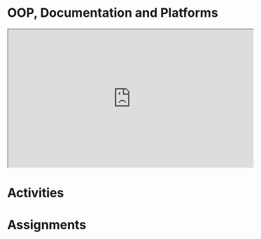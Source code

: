 <!-- # ![Programming for Mobile App Development](images/1366x768-kotlin2022_2.png) -->

# OOP, Documentation and Platforms
<div class="video-container-16by9"><iframe width="560" height="315" src="https://www.youtube.com/embed/videoseries?list=PLe7NJpAJ7bsiIUNmFFrvGiJbQFLXcyRkA"></iframe></div>

# Activities

# Assignments




